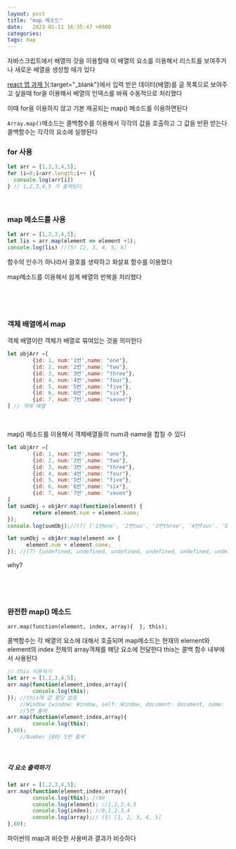 ```yaml
---
layout: post
title: "map 메소드"
date:   2023-01-11 16:35:47 +0900
categories:
tags: map
---
```


자바스크립트에서 배열의 갓을 이용할때 이 배열의 요소를 이용해서 리스트를 보여주거나 새로운 배열을 생성할 때가 있다

[react 앱 과제 1](){:target="_blank"}에서 입력 받은 데이터(배열)를 글 목록으로 보여주고 싶을때 for을 이용해서 배열의 인덱스를 바꿔 수동적으로 처리했다

이때 for을 이용하지 않고 기본 제공되는 map() 메소드를 이용하면된다

`Array.map()`메소드는 콜백함수를 이용해서 각각의 값을 호출하고 그 값을 반환 받는다 콜백함수는 각각의 요소에 실행된다

### for 사용

``` js
let arr = [1,2,3,4,5];
for (i=0;i<arr.length;i++ ){
  console.log(arr[i])
} // 1,2,3,4,5 가 출력된다
```

&nbsp;

### map 메소드를 사용

``` js
let arr = [1,2,3,4,5];
let lis = arr.map(element => element +1);
console.log(lis) //(5) [2, 3, 4, 5, 6]
```

함수의 인수가 하나라서 괄호를 생략하고 화살표 함수를 이용했다

map메소드를 이용해서 쉽게 배열의 반복을 처리했다

&nbsp;

&nbsp;

### 객체 배열에서 map

객체 배열이란 객체가 배열로 묶여있는 것을 의미한다

``` js
let objArr =[
		{id: 1, num:'1번',name: "one"},
		{id: 2, num:'2번',name: "two"},
		{id: 3, num:'3번',name: "three"},
		{id: 4, num:'4번',name: "four"},
		{id: 5, num:'5번',name: "five"},
		{id: 6, num:'6번',name: "six"},
		{id: 7, num:'7번',name: "seven"}
] // 객체 배열
```

&nbsp;

map() 메소드를 이용해서 객체배열들의 num과 name을 합칠 수 있다

``` js
let objArr =[
		{id: 1, num:'1번',name: "one"},
		{id: 2, num:'2번',name: "two"},
		{id: 3, num:'3번',name: "three"},
		{id: 4, num:'4번',name: "four"},
		{id: 5, num:'5번',name: "five"},
		{id: 6, num:'6번',name: "six"},
		{id: 7, num:'7번',name: "seven"}
] 
let sumObj = objArr.map(function(element) {
		return element.num + element.name;
});
console.log(sumObj);//(7) ['1번one', '2번two', '3번three', '4번four', '5번five', '6번six', '7번seven']
```

``` js
let sumObj = objArr.map(element => {
	  element.num + element.name;
}); //(7) [undefined, undefined, undefined, undefined, undefined, undefined, undefined]
```

why?

&nbsp;

&nbsp;

### 완전한 map() 메소드

`arr.map(function(element, index, array){  }, this);`

콜백함수는 각 배열의 요소에 대해서 호출되며 map메소드는 현재의 element와 element의 index 전체의 array객체를 해당 요소에 전달한다 this는 콜백 함수 내부에서 사용된다

``` js
// this 이용하기
let arr = [1,2,3,4,5]; 
arr.map(function(element,index,array){
		console.log(this);
}); //this에 값 할당 없음
	//Window {window: Window, self: Window, document: document, name: '', location: Location, …}
	//5번 출력
arr.map(function(element,index,array){
		console.log(this);
},80);
	//Number {80} 5번 출력
```

&nbsp;

##### 각 요소 출력하기

``` js
let arr = [1,2,3,4,5]; 
arr.map(function(element,index,array){
		console.log(this); //80
		console.log(element); //1,2,3,4,5
		console.log(index); //0,1,2,3,4
		console.log(array);// (5) [1, 2, 3, 4, 5]
},80); 
```

파이썬의 map과 비슷한 사용버과 결과가 비슷하다
